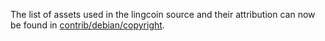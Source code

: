 The list of assets used in the lingcoin source and their attribution can now be found in [contrib/debian/copyright](../contrib/debian/copyright).
